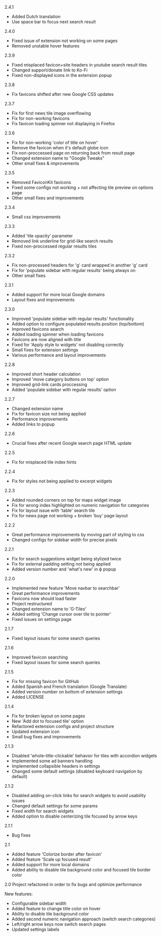 2.4.1
- Added Dutch translation
- Use space bar to focus next search result

2.4.0
- Fixed issue of extension not working on some pages
- Removed unstable hover features

2.3.9
- Fixed misplaced favicon+site headers in youtube search result tiles
- Changed support/donate link to Ko-Fi
- Fixed non-displayed icons in the extension popup

2.3.8
- Fix favicons shifted after new Google CSS updates

2.3.7
- Fix for first news tile image overflowing
- Fix for non-working favicons
- Fix favicon loading spinner not displaying in Firefox

2.3.6
- Fix for non-working 'color of title on hover'
- Remove the favicon when it's default globe icon
- Fix non-proccessed page on returning back from result page
- Changed extension name to "Google Tweaks"
- Other small fixes & improvements

2.3.5
- Removed FaviconKit favicons
- Fixed some configs not working + not affecting tile preview on options page
- Other small fixes and improvements

2.3.4
- Small css improvements

2.3.3
- Added 'tile opacity' parameter
- Removed link underline for grid-like search results
- Fixed non-proccessed regular results tiles

2.3.2
- Fix non-processed headers for 'g' card wrapped in another 'g' card
- Fix for 'populate sidebar with regular results' being always on
- Other small fixes

2.3.1
- Added support for more local Google domains
- Layout fixes and improvements

2.3.0
- Improved 'populate sidebar with regular results' functionality
- Added option to configure populated results position (top/bottom)
- Improved favicons search
- Added loading spinner when loading favicons
- Favicons are now aligned with title
- Fixed for 'Apply style to widgets' not disabling correctly
- Small fixes for extension settings
- Various performance and layout improvements

2.2.8 
- Improved short header calculation
- Improved 'move category buttons on top' option
- Improved grid-link cards proccessing
- Added 'populate sidebar with regular results' option

2.2.7
- Changed extension name
- Fix for favicon size not being applied
- Performance improvements
- Added links to popup

2.2.6
- Crucial fixes after recent Google search page HTML update

2.2.5
- Fix for misplaced tile index hints

2.2.4
- Fix for styles not being applied to excerpt widgets

2.2.3
- Added rounded corners on top for maps widget image
- Fix for wrong index highlighted on numeric navigation for categories
- Fix for layout issue with 'table' search tile
- Fix for news page not working + broken 'buy' page layout

2.2.2
- Great performance improvements by moving part of styling to css
- Changed configs for sidebar width for precise pixels

2.2.1
- Fix for search suggestions widget being stylized twice
- Fix for external padding setting not being applied
- Added version number and 'what's new' in ф popup

2.2.0
- Implemented new feature 'Move navbar to searchbar'
- Great performance improvements
- Favicons now should load faster
- Project restructured
- Changed extension name to 'G-Tiles'
- Added setting 'Change cursor over tile to pointer'
- Fixed issues on settings page

2.1.7
- Fixed layout issues for some search queries

2.1.6
- Improved favicon searching
- Fixed layout issues for some search queries

2.1.5
- Fix for missing favicon for GitHub
- Added Spanish and French translation (Google Translate)
- Added version number on bottom of extension settings
- Added LICENSE

2.1.4
- Fix for broken layout on some pages
- New 'Add dot to focused tile' option
- Refactored extension configs and project structure
- Updated extension icon
- Small bug fixes and improvements

2.1.3
- Disabled 'whole-title-clickable' behavior for tiles with accordion widgets
- Implemented some ad banners handling
- Implemented collapsible headers in settings
- Changed some default settings (disabled keyboard navigation by default)

2.1.2
- Disabled adding on-click links for search widgets to avoid usability issues
- Changed default settings for some params
- Fixed width for search widgets 
- Added option to disable centerizing tile focused by arrow keys

2.1.1
- Bug fixes

2.1
- Added feature 'Colorize border after favicon'
- Added feature 'Scale up focused result'
- Added support for more local domains
- Added ability to disable tile background color and focused tile border color

2.0
Project refactored in order to fix bugs and optimize performance

New features:
- Configurable sidebar width
- Added feature to change title color on hover
- Ability to disable tile background color
- Added second numeric navigation approach (switch search categories)
- Left/right arrow keys now switch search pages
- Updated settings labels


